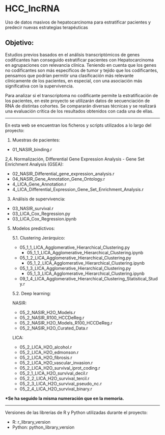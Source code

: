 # HCC_lncRNA
Uso de datos masivos de hepatocarcinoma para estratificar pacientes y predecir nuevas estrategias terapéuticas

## Objetivo:
Estudios previos basados en el análisis transcriptómicos de genes codificantes han conseguido estratificar pacientes con Hepatocarcinoma en agrupaciones con relevancia clínica. Teniendo en cuenta que los genes no codificantes son más específicos de tumor y tejido que los codificantes, pensamos que podrían permitir una clasificación más relevante clínicamente de los pacientes, en especial, con una asociación más significativa con la supervivencia. 

Para analizar si el transcriptoma no codificante permite la estratificación de los pacientes, en este proyecto se utilizarán datos de secuenciación de RNA de distintas cohortes. Se compararán diversas técnicas y se realizará una evaluación crítica de los resultados obtenidos con cada una de ellas. 

---

En esta web se encuentran los ficheros y scripts utilizados a lo largo del proyecto:

1. Muestras de pacientes:
 - 01_NASIR_binding.r


2,4. Normalización, Differential Gene Expression Analysis - Gene Set Enrichment Analysis (GSEA):
  - 02_NASIR_Differential_gene_expression_analysis.r
  - 04_NASIR_Gene_Annotation_Gene_Ontology.r
  - 4_LICA_Gene_Annotation.r
  - 4_LICA_Differential_Expression_Gene_Set_Enrichment_Analysis.r

3. Análisis de supervivencia:
  - 03_NASIR_survival.r
  - 03_LICA_Cox_Regression.py
  -  03_LICA_Cox_Regression.ipynb

5. Modelos predictivos:

    5.1. Clustering Jerárquico:
    - 05_1_1_LICA_Agglomerative_Hierarchical_Clustering.py
      - 05_1_1_LICA_Agglomerative_Hierarchical_Clustering.ipynb
    - 05_1_2_LICA_Agglomerative_Hierarchical_Clustering.py
       - 05_1_2_LICA_Agglomerative_Hierarchical_Clustering.ipynb
    - 05_1_3_LICA_Agglomerative_Hierarchical_Clustering.py
       - 05_1_3_LICA_Agglomerative_Hierarchical_Clustering.ipynb
    - 09_1_4_LICA_Agglomerative_Hierarchical_Clustering_Statistical_Study.r


    5.2. Deep learning:

      NASIR:
      - 05_2_NASIR_H2O_Models.r
      - 05_2_NASIR_R100_HCCDeReg.r
      - 05_2_NASIR_H2O_Models_R100_HCCDeReg.r
      - 05_2_NASIR_H2O_Curated_Data.r

      LICA:
      - 05_2_LICA_H2O_alcohol.r
      - 05_2_LICA_H2O_edmonson.r
      - 05_2_LICA_H2O_fibrosis.r
      - 05_2_LICA_H2O_vascular_invasion.r
      - 05_2_LICA_H2O_survival_iprot_coding.r
      - 05_2_1_LICA_H2O_survival_decil.r
      - 05_2_2_LICA_H2O_survival_tercil.r
      - 05_2_3_LICA_H2O_survival_pseudo_nc.r
      - 05_2_4_LICA_H2O_survival_binary.r

__*Se ha seguido la misma numeración que en la memoria.__

---

Versiones de las librerías de R y Python utilizadas durante el proyecto:
- R: r_library_version
- Python: python_library_version 
